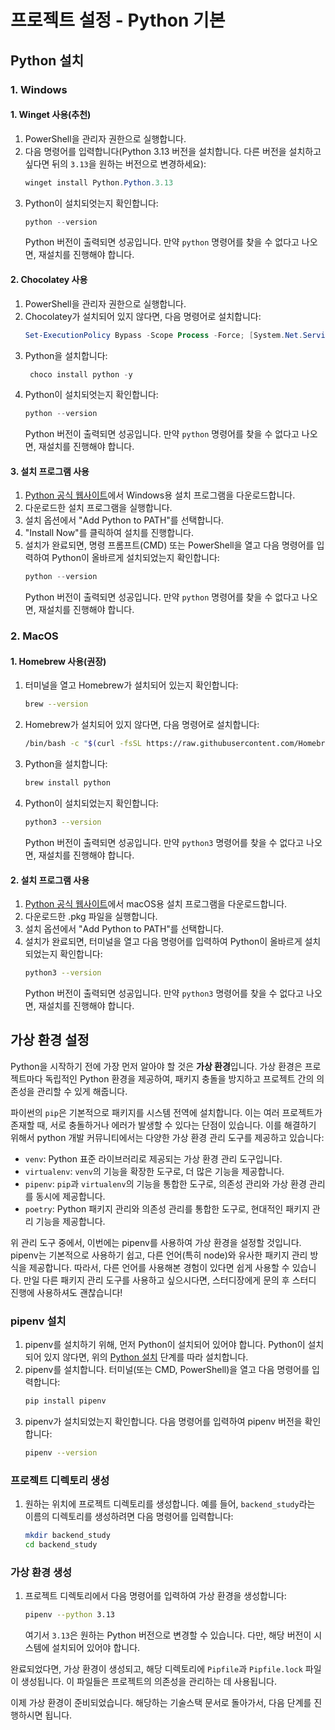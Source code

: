 # 프로젝트 설정 - Python 기본

## Python 설치

### 1. Windows
#### 1. Winget 사용(추천)
1. PowerShell을 관리자 권한으로 실행합니다.
2. 다음 명령어를 입력합니다(Python 3.13 버전을 설치합니다. 다른 버전을 설치하고 싶다면 뒤의 `3.13`을 원하는 버전으로 변경하세요):
   ```powershell
   winget install Python.Python.3.13
   ```
3. Python이 설치되엇는지 확인합니다:
   ```powershell
   python --version
   ```
   Python 버전이 출력되면 성공입니다. 만약 `python` 명령어를 찾을 수 없다고 나오면, 재설치를 진행해야 합니다.

#### 2. Chocolatey 사용
1. PowerShell을 관리자 권한으로 실행합니다.
2. Chocolatey가 설치되어 있지 않다면, 다음 명령어로 설치합니다:
   ```powershell
   Set-ExecutionPolicy Bypass -Scope Process -Force; [System.Net.ServicePointManager]::SecurityProtocol = [System.Net.ServicePointManager]::SecurityProtocol -bor 3072; iex ((New-Object System.Net.WebClient).DownloadString('https://community.chocolatey.org/install.ps1'))
   ```
3. Python을 설치합니다:
   ```powershell
    choco install python -y
    ```
4. Python이 설치되엇는지 확인합니다:
    ```powershell
    python --version
    ```
    Python 버전이 출력되면 성공입니다. 만약 `python` 명령어를 찾을 수 없다고 나오면, 재설치를 진행해야 합니다.


#### 3. 설치 프로그램 사용
1. [Python 공식 웹사이트](https://www.python.org/downloads/)에서 Windows용 설치 프로그램을 다운로드합니다.
2. 다운로드한 설치 프로그램을 실행합니다.
3. 설치 옵션에서 "Add Python to PATH"를 선택합니다.
4. "Install Now"를 클릭하여 설치를 진행합니다.
5. 설치가 완료되면, 명령 프롬프트(CMD) 또는 PowerShell을 열고 다음 명령어를 입력하여 Python이 올바르게 설치되었는지 확인합니다:
   ```powershell
   python --version
   ```
   Python 버전이 출력되면 성공입니다. 만약 `python` 명령어를 찾을 수 없다고 나오면, 재설치를 진행해야 합니다.


### 2. MacOS
#### 1. Homebrew 사용(권장)
1. 터미널을 열고 Homebrew가 설치되어 있는지 확인합니다:
   ```bash
   brew --version
   ```
2. Homebrew가 설치되어 있지 않다면, 다음 명령어로 설치합니다:
   ```bash
   /bin/bash -c "$(curl -fsSL https://raw.githubusercontent.com/Homebrew/install/HEAD/install.sh)"
   ```
3. Python을 설치합니다:
   ```bash
   brew install python
   ```
4. Python이 설치되었는지 확인합니다:
   ```bash
   python3 --version
   ```
   Python 버전이 출력되면 성공입니다. 만약 `python3` 명령어를 찾을 수 없다고 나오면, 재설치를 진행해야 합니다.

#### 2. 설치 프로그램 사용
1. [Python 공식 웹사이트](https://www.python.org/downloads/)에서 macOS용 설치 프로그램을 다운로드합니다.
2. 다운로드한 .pkg 파일을 실행합니다.
3. 설치 옵션에서 "Add Python to PATH"를 선택합니다.
4. 설치가 완료되면, 터미널을 열고 다음 명령어를 입력하여 Python이 올바르게 설치되었는지 확인합니다:
   ```bash
   python3 --version
   ```
   Python 버전이 출력되면 성공입니다. 만약 `python3` 명령어를 찾을 수 없다고 나오면, 재설치를 진행해야 합니다.



## 가상 환경 설정
Python을 시작하기 전에 가장 먼저 알아야 할 것은 **가상 환경**입니다. 가상 환경은 프로젝트마다 독립적인 Python 환경을 제공하여, 패키지 충돌을 방지하고 프로젝트 간의 의존성을 관리할 수 있게 해줍니다.

파이썬의 `pip`은 기본적으로 패키지를 시스템 전역에 설치합니다. 이는 여러 프로젝트가 존재할 때, 서로 충돌하거나 에러가 발생할 수 있다는 단점이 있습니다.
이를 해결하기 위해서 python 개발 커뮤니티에서는 다양한 가상 환경 관리 도구를 제공하고 있습니다:
- `venv`: Python 표준 라이브러리로 제공되는 가상 환경 관리 도구입니다.
- `virtualenv`: `venv`의 기능을 확장한 도구로, 더 많은 기능을 제공합니다.
- `pipenv`: `pip`과 `virtualenv`의 기능을 통합한 도구로, 의존성 관리와 가상 환경 관리를 동시에 제공합니다.
- `poetry`: Python 패키지 관리와 의존성 관리를 통합한 도구로, 현대적인 패키지 관리 기능을 제공합니다.

위 관리 도구 중에서, 이번에는 pipenv를 사용하여 가상 환경을 설정할 것입니다. pipenv는 기본적으로 사용하기 쉽고, 다른 언어(특히 node)와 유사한 패키지 관리 방식을 제공합니다. 따라서, 다른 언어를 사용해본 경험이 있다면 쉽게 사용할 수 있습니다.
만일 다른 패키지 관리 도구를 사용하고 싶으시다면, 스터디장에게 문의 후 스터디 진행에 사용하셔도 괜찮습니다!

### pipenv 설치
1. pipenv를 설치하기 위해, 먼저 Python이 설치되어 있어야 합니다. Python이 설치되어 있지 않다면, 위의 [Python 설치](#python-설치) 단계를 따라 설치합니다.
2. pipenv를 설치합니다. 터미널(또는 CMD, PowerShell)을 열고 다음 명령어를 입력합니다:
   ```bash
   pip install pipenv
   ```
3. pipenv가 설치되었는지 확인합니다. 다음 명령어를 입력하여 pipenv 버전을 확인합니다:
   ```bash
   pipenv --version
   ```

### 프로젝트 디렉토리 생성
1. 원하는 위치에 프로젝트 디렉토리를 생성합니다. 예를 들어, `backend_study`라는 이름의 디렉토리를 생성하려면 다음 명령어를 입력합니다:
   ```bash
   mkdir backend_study
   cd backend_study
   ```

### 가상 환경 생성
1. 프로젝트 디렉토리에서 다음 명령어를 입력하여 가상 환경을 생성합니다:
   ```bash
   pipenv --python 3.13
   ```
   여기서 `3.13`은 원하는 Python 버전으로 변경할 수 있습니다. 다만, 해당 버전이 시스템에 설치되어 있어야 합니다.

완료되었다면, 가상 환경이 생성되고, 해당 디렉토리에 `Pipfile`과 `Pipfile.lock` 파일이 생성됩니다. 이 파일들은 프로젝트의 의존성을 관리하는 데 사용됩니다.

이제 가상 환경이 준비되었습니다. 해당하는 기술스택 문서로 돌아가서, 다음 단계를 진행하시면 됩니다.

